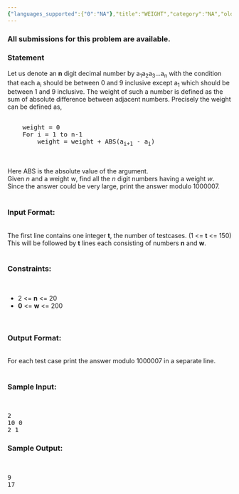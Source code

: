 ```yaml
---
{"languages_supported":{"0":"NA"},"title":"WEIGHT","category":"NA","old_version":true,"problem_code":"WEIGHT","tags":{"0":"NA"},"layout":"problem"}
---
```


<h3> All submissions for this problem are available. </h3><h3>Statement</h3>

Let us denote an <b>n</b> digit decimal number by a<sub>1</sub>a<sub>2</sub>a<sub>3</sub>...a<sub>n</sub> with the condition that each a<sub>i</sub> should be between 0 and 9 inclusive except a<sub>1</sub> which should be between 1 and 9 inclusive. The weight of such a number is defined as the sum of absolute difference between adjacent numbers. Precisely the weight can be defined as,<br />
<pre>

	weight = 0
	For i = 1 to n-1
  		weight = weight + ABS(a<sub>i+1</sub> - a<sub>i</sub>)


</pre>
Here ABS is the absolute value of the argument.<br />
Given <i>n</i> and a weight <i>w</i>, find all the <i>n</i> digit numbers having a weight <i>w</i>. Since the answer could be very large, print the answer modulo 1000007.<br />
<br />
<h3>Input Format:</h3><br />
The first line contains one integer <b>t</b>, the number of testcases. (1 &lt;= <b>t</b> &lt;= 150) <br />
This will be followed by <b>t</b> lines each consisting of numbers <b>n</b> and <b>w</b>.<br />
<br />
<h3>Constraints:</h3><br />
<ul>
<li>2 &lt;= <b>n</b> &lt;= 20</li>
<li><b>0</b> &lt;= <b>w</b> &lt;= 200</li>
</ul>
<br />
<h3>Output Format:</h3><br />
For each test case print the answer modulo 1000007 in a separate line.<br />
<br />
<h3>Sample Input:</h3><br />
<pre>
2
10 0
2 1
</pre>
<h3>Sample Output:</h3><br />
<pre>
9
17
</pre>    